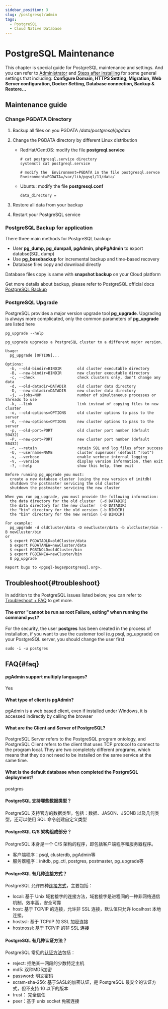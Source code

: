 ```yaml
---
sidebar_position: 3
slug: /postgresql/admin
tags:
  - PostgreSQL
  - Cloud Native Database
---
```


# PostgreSQL Maintenance

This chapter is special guide for PostgreSQL maintenance and settings. And you can refer to [Administrator](../administrator) and [Steps after installing](../install/setup) for some general settings that including: **Configure Domain, HTTPS Setting, Migration, Web Server configuration, Docker Setting, Database connection, Backup & Restore...**  

## Maintenance guide

### Change PGDATA Directory

1. Backup all files on you PGDATA */data/postgresql/pgdata* 
2. Change the PGDATA directory by different Linux distribution

   * RedHat/CentOS: modify the file **postgreql.service** 
      ```
      # cat postgresql.service directory
      systemctl cat postgreql.service 

      # modify the  Environment=PGDATA in the file postgresql.servce
      Environment=PGDATA=/var/lib/pgsql/11/data/
      ```
   * Ubuntu: modify the file **postgresql.conf** 
     ```
     data_directory =
     ```
3. Restore all data from your backup
4. Restart your PostgreSQL service

### PostgreSQL Backup for application

There three main methods for PostgreSQL backup: 

* User **pg_dump, pg_dumpall, pgAdmin, phpPgAdmin** to export databse(SQL dump)
* Use **pg_basebackup** for incremental backup and time-based recovery
* Database files copy and download directly

Database files copy is same with **snapshot backup** on your Cloud platform  

Get more details about backup, please refer to PostgreSQL official docs [PostgreSQL Backup](https://www.postgresql.org/docs/12/backup.html)

### PostgreSQL Upgrade

PostgreSQL provides a major version upgrade tool **pg_upgrade**. Upgrading is always more complicated, only the common parameters of **pg_upgrade** are listed here

```
pg_upgrade --help

pg_upgrade upgrades a PostgreSQL cluster to a different major version.

Usage:
  pg_upgrade [OPTION]...

Options:
  -b, --old-bindir=BINDIR       old cluster executable directory
  -B, --new-bindir=BINDIR       new cluster executable directory
  -c, --check                   check clusters only, don't change any data
  -d, --old-datadir=DATADIR     old cluster data directory
  -D, --new-datadir=DATADIR     new cluster data directory
  -j, --jobs=NUM                number of simultaneous processes or threads to use
  -k, --link                    link instead of copying files to new cluster
  -o, --old-options=OPTIONS     old cluster options to pass to the server
  -O, --new-options=OPTIONS     new cluster options to pass to the server
  -p, --old-port=PORT           old cluster port number (default 50432)
  -P, --new-port=PORT           new cluster port number (default 50432)
  -r, --retain                  retain SQL and log files after success
  -U, --username=NAME           cluster superuser (default "root")
  -v, --verbose                 enable verbose internal logging
  -V, --version                 display version information, then exit
  -?, --help                    show this help, then exit

Before running pg_upgrade you must:
  create a new database cluster (using the new version of initdb)
  shutdown the postmaster servicing the old cluster
  shutdown the postmaster servicing the new cluster

When you run pg_upgrade, you must provide the following information:
  the data directory for the old cluster  (-d DATADIR)
  the data directory for the new cluster  (-D DATADIR)
  the "bin" directory for the old version (-b BINDIR)
  the "bin" directory for the new version (-B BINDIR)

For example:
  pg_upgrade -d oldCluster/data -D newCluster/data -b oldCluster/bin -B newCluster/bin
or
  $ export PGDATAOLD=oldCluster/data
  $ export PGDATANEW=newCluster/data
  $ export PGBINOLD=oldCluster/bin
  $ export PGBINNEW=newCluster/bin
  $ pg_upgrade

Report bugs to <pgsql-bugs@postgresql.org>.
```

## Troubleshoot{#troubleshoot}

In addition to the PostgreSQL issues listed below, you can refer to [Troubleshoot + FAQ](../troubleshoot) to get more.  

#### The error "cannot be run as root Failure, exiting" when running the command `psql`?

For the security, the user **postgres** has been created in the process of installation, if you want to use the customer tool (e.g psql, pg_upgrade) on your PostgreSQL server, you should change the user first

```
sudo -i -u postgres
```

## FAQ{#faq}

#### pgAdmin support multiply languages?

Yes

#### What type of client is pgAdmin?

pgAdmin is a web based client, even if installed under Windows, it is accessed indirectly by calling the browser

#### What are the Client and Server of PostgreSQL?

PostgreSQL Server refers to the PostgreSQL program ontology, and PostgreSQL Client refers to the client that uses TCP protocol to connect to the program local. They are two completely different programs, which means that they do not need to be installed on the same service at the same time.

#### What is the default database when completed the PostgreSQL deployment?

postgres

#### PostgreSQL 支持哪些数据类型？

PostgreSQL 支持官方的数据类型，包括：数据、JASON、JSONB 以及几何类型，还可以使用 SQL 命令创建自定义类型

#### PostgreSQL  C/S 架构组成部分？

PostgreSQL 本身是一个 C/S 架构的程序，即包括客户端程序和服务器程序。

* 客户端程序：psql, clusterdb, pgAdmin等
* 服务器程序：initdb, pg_ctl, postgres, postmaster, pg_upgrade等

#### PostgreSQL 有几种连接方式？

PostgreSQL 允许四种[连接方式](https://www.cnblogs.com/flying-tiger/p/5983588.html?tdsourcetag=s_pcqq_aiomsg)，主要包括：

* local: 基于 Unix 域套接字的连接方法，域套接字是进程间的一种非网络通信机制，效率高，安全可靠
* host: 基于 TCP/IP 的连接，允许非 SSL 连接，默认值只允许 localhost 本地连接。
* hostssl: 基于 TCP/IP 的 SSL 加密连接
* hostnossl: 基于 TCP/IP 的非 SSL 连接

#### PostgreSQL 有几种认证方法？

PostgreSQL 常见的[认证方法](https://www.postgresql.org/docs/current/auth-methods.html)包括：

* reject: 拒绝某一网段的少数特定主机
* md5: 双种MD5加密
* password: 明文密码
* scram-sha-256: 基于SASL的加密认证，是 PostgreSQL 最安全的认证方式，但不支持 10 以下的版本
* trust： 完全信任
* peer：基于 unix socket 免密连接

